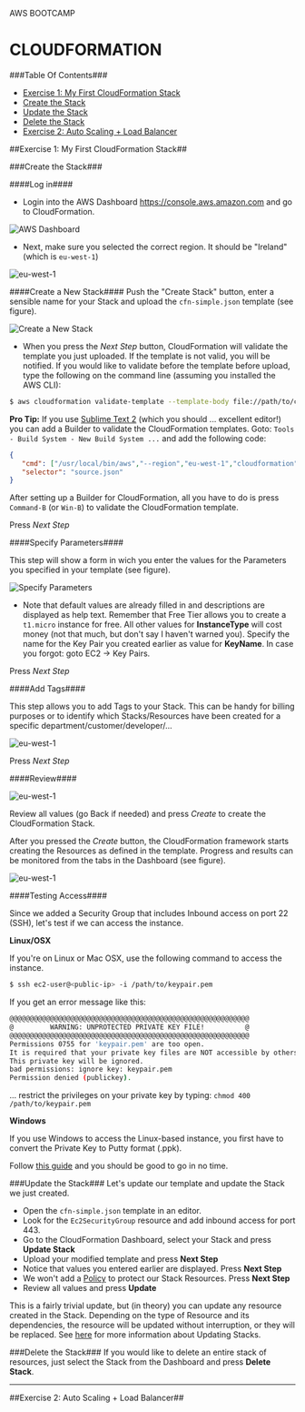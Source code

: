AWS BOOTCAMP

CLOUDFORMATION
===

###Table Of Contents###
- [Exercise 1: My First CloudFormation Stack](#exercise-1-my-first-cloudFormation-stack)
 - [Create the Stack](#create-the-stack)
 - [Update the Stack](#update-the-stack)
 - [Delete the Stack](#delete-the-stack)
- [Exercise 2: Auto Scaling + Load Balancer](#exercise-2-auto-scaling--load-balancer)

##Exercise 1: My First CloudFormation Stack##

###Create the Stack###

####Log in####
* Login into the AWS Dashboard https://console.aws.amazon.com and go to CloudFormation.

![AWS Dashboard](https://raw.github.com/paprins/aws-bootcamp/master/cloudformation/img/aws-dashboard.png)

* Next, make sure you selected the correct region. It should be "Ireland" (which is ```eu-west-1```)

 ![eu-west-1](https://raw.github.com/paprins/aws-bootcamp/master/cloudformation/img/aws-region.png)

####Create a New Stack####
Push the "Create Stack" button, enter a sensible name for your Stack and upload the ```cfn-simple.json``` template (see figure).

![Create a New Stack](https://raw.github.com/paprins/aws-bootcamp/master/cloudformation/img/aws-cfn-create-stack-1.png)
*  When you press the *Next Step* button, CloudFormation will validate the template you just uploaded. If the template is not valid, you will be notified. If you would like to validate before the template before upload, type the following on the command line (assuming you installed the AWS CLI):
```bash
$ aws cloudformation validate-template --template-body file://path/to/cloudformation.template
```
**Pro Tip:**
If you use [Sublime Text 2](http://www.sublimetext.com/2) (which you should ... excellent editor!) you can add a Builder to validate the CloudFormation templates. Goto: ```Tools - Build System - New Build System ...``` and add the following code:

```json
{
   "cmd": ["/usr/local/bin/aws","--region","eu-west-1","cloudformation","validate-template","--template-body", "file://$file"],
   "selector": "source.json"
}
```

After setting up a Builder for CloudFormation, all you have to do is press ```Command-B``` (or ```Win-B```) to validate the CloudFormation template.

Press *Next Step*

####Specify Parameters####

This step will show a form in wich you enter the values for the Parameters you specified in your template (see figure).

![Specify Parameters](https://raw.github.com/paprins/aws-bootcamp/master/cloudformation/img/aws-cfn-create-stack-2.png) 

* Note that default values are already filled in and descriptions are displayed as help text. Remember that Free Tier allows you to create a ```t1.micro``` instance for free. All other values for **InstanceType** will cost money (not that much, but don't say I haven't warned you). Specify the name for the Key Pair you created earlier as value for **KeyName**. In case you forgot: goto EC2 -> Key Pairs. 

Press *Next Step*

####Add Tags####

This step allows you to add Tags to your Stack. This can be handy for billing purposes or to identify which Stacks/Resources have been created for a specific department/customer/developer/...

![eu-west-1](https://raw.github.com/paprins/aws-bootcamp/master/cloudformation/img/aws-cfn-create-stack-3.png)

Press *Next Step*

####Review####

![eu-west-1](https://raw.github.com/paprins/aws-bootcamp/master/cloudformation/img/aws-cfn-create-stack-4.png)

Review all values (go Back if needed) and press *Create* to create the CloudFormation Stack.

After you pressed the *Create* button, the CloudFormation framework starts creating the Resources as defined in the template. Progress and results can be monitored from the tabs in the Dashboard (see figure).

![eu-west-1](https://raw.github.com/paprins/aws-bootcamp/master/cloudformation/img/aws-cfn-create-stack-5.png)

####Testing Access####

Since we added a Security Group that includes Inbound access on port 22 (SSH), let's test if we can access the instance.

**Linux/OSX**

If you're on Linux or Mac OSX, use the following command to access the instance.

```bash
$ ssh ec2-user@<public-ip> -i /path/to/keypair.pem
```

If you get an error message like this:
```bash
@@@@@@@@@@@@@@@@@@@@@@@@@@@@@@@@@@@@@@@@@@@@@@@@@@@@@@@@@@@
@         WARNING: UNPROTECTED PRIVATE KEY FILE!          @
@@@@@@@@@@@@@@@@@@@@@@@@@@@@@@@@@@@@@@@@@@@@@@@@@@@@@@@@@@@
Permissions 0755 for 'keypair.pem' are too open.
It is required that your private key files are NOT accessible by others.
This private key will be ignored.
bad permissions: ignore key: keypair.pem
Permission denied (publickey).
```
... restrict the privileges on your private key by typing: ```chmod 400 /path/to/keypair.pem```

**Windows**

If you use Windows to access the Linux-based instance, you first have to convert the Private Key to Putty format (.ppk). 

Follow [this guide](http://docs.aws.amazon.com/AWSEC2/latest/UserGuide/putty.html) and you should be good to go in no time.

###Update the Stack###
Let's update our template and update the Stack we just created.

* Open the ```cfn-simple.json``` template in an editor.
* Look for the ```Ec2SecurityGroup``` resource and add inbound access for port 443.
* Go to the CloudFormation Dashboard, select your Stack and press **Update Stack**
* Upload your modified template and press **Next Step**
* Notice that values you entered earlier are displayed. Press **Next Step**
* We won't add a [Policy](http://docs.aws.amazon.com/console/cloudformation/stackpolicy) to protect our Stack Resources. Press **Next Step**
* Review all values and press **Update**

This is a fairly trivial update, but (in theory) you can update any resource created in the Stack. Depending on the type of Resource and its dependencies, the resource will be updated without interruption, or they will be replaced. See [here](http://docs.aws.amazon.com/AWSCloudFormation/latest/UserGuide/using-cfn-updating-stacks.html) for more information about Updating Stacks.

###Delete the Stack###
If you would like to delete an entire stack of resources, just select the Stack from the Dashboard and press **Delete Stack**.

- - -

##Exercise 2: Auto Scaling + Load Balancer##



